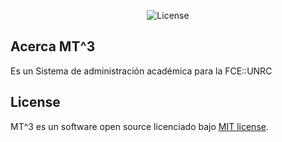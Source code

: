 <p align="center">
<img src="https://img.shields.io/packagist/l/laravel/framework" alt="License"></a>
</p>

## Acerca MT^3
Es un Sistema de administración académica para la FCE::UNRC

## License

MT^3 es un software open source licenciado bajo [MIT license](https://opensource.org/licenses/MIT).
